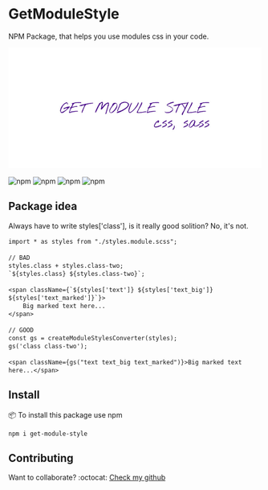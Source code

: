 # GetModuleStyle
NPM Package, that helps you use modules css in your code.

![Logo](./logo.jpg)

![npm](https://img.shields.io/npm/v/get-module-style?color=green) <!-- version -->
![npm](https://img.shields.io/bundlephobia/min/get-module-style?color=green) <!-- size -->
![npm](https://img.shields.io/npm/dm/get-module-style?color=green) <!-- downloads -->
![npm](https://img.shields.io/npm/l/get-module-style?color=green ) <!-- licence -->

## Package idea
Always have to write styles['class'], is it really good solition? No, it's not. 

``` tsx
import * as styles from "./styles.module.scss";

// BAD
styles.class + styles.class-two;
`${styles.class} ${styles.class-two}`;

<span className={`${styles['text']} ${styles['text_big']} ${styles['text_marked']}`}>
    Big marked text here...
</span>

// GOOD
const gs = createModuleStylesConverter(styles);
gs('class class-two');

<span className={gs("text text_big text_marked")}>Big marked text here...</span>
```

## Install
:package: To install this package use npm

    npm i get-module-style

## Contributing
Want to collaborate? 
:octocat: <a href="https://github.com/Kostayne/get-module-style">Check my github</a>